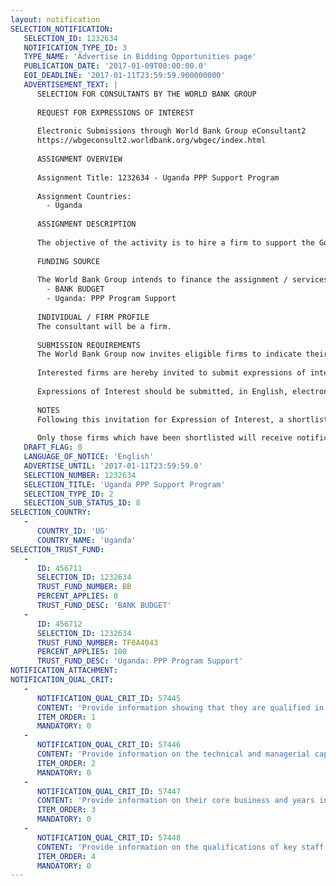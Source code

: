 ```yaml
---
layout: notification
SELECTION_NOTIFICATION: 
   SELECTION_ID: 1232634
   NOTIFICATION_TYPE_ID: 3
   TYPE_NAME: 'Advertise in Bidding Opportunities page'
   PUBLICATION_DATE: '2017-01-09T00:00:00.0'
   EOI_DEADLINE: '2017-01-11T23:59:59.900000000'
   ADVERTISEMENT_TEXT: |
      SELECTION FOR CONSULTANTS BY THE WORLD BANK GROUP
      
      REQUEST FOR EXPRESSIONS OF INTEREST
      
      Electronic Submissions through World Bank Group eConsultant2
      https://wbgeconsult2.worldbank.org/wbgec/index.html
      
      ASSIGNMENT OVERVIEW
      
      Assignment Title: 1232634 - Uganda PPP Support Program
      
      Assignment Countries:
        - Uganda
      
      ASSIGNMENT DESCRIPTION
      
      The objective of the activity is to hire a firm to support the Government of Uganda to identify a pipeline of potential, viable PPP projects, and deliver a series of concept notes and material for 10 of the most promising projects.
      
      FUNDING SOURCE
      
      The World Bank Group intends to finance the assignment / services described below under the following:
        - BANK BUDGET
        - Uganda: PPP Program Support
      
      INDIVIDUAL / FIRM PROFILE
      The consultant will be a firm. 
      
      SUBMISSION REQUIREMENTS
      The World Bank Group now invites eligible firms to indicate their interest in providing the services.  Interested firms must provide information indicating that they are qualified to perform the services (brochures, description of similar assignments, experience in similar conditions, availability of appropriate skills among staff, etc. for firms; CV and cover letter for individuals).  Please note that the total size of all attachments should be less than 5MB.  Consultants may associate to enhance their qualifications.
      
      Interested firms are hereby invited to submit expressions of interest.
      
      Expressions of Interest should be submitted, in English, electronically through World Bank Group eConsultant2 (https://wbgeconsult2.worldbank.org/wbgec/index.html)
      
      NOTES
      Following this invitation for Expression of Interest, a shortlist of qualified firms will be formally invited to submit proposals. Shortlisting and selection will be subject to the availability of funding.
      
      Only those firms which have been shortlisted will receive notification. No debrief will be provided to firms which have not been shortlisted.
   DRAFT_FLAG: 0
   LANGUAGE_OF_NOTICE: 'English'
   ADVERTISE_UNTIL: '2017-01-11T23:59:59.0'
   SELECTION_NUMBER: 1232634
   SELECTION_TITLE: 'Uganda PPP Support Program'
   SELECTION_TYPE_ID: 2
   SELECTION_SUB_STATUS_ID: 8
SELECTION_COUNTRY: 
   - 
      COUNTRY_ID: 'UG'
      COUNTRY_NAME: 'Uganda'
SELECTION_TRUST_FUND: 
   - 
      ID: 456711
      SELECTION_ID: 1232634
      TRUST_FUND_NUMBER: BB
      PERCENT_APPLIES: 0
      TRUST_FUND_DESC: 'BANK BUDGET'
   - 
      ID: 456712
      SELECTION_ID: 1232634
      TRUST_FUND_NUMBER: TF0A4043
      PERCENT_APPLIES: 100
      TRUST_FUND_DESC: 'Uganda: PPP Program Support'
NOTIFICATION_ATTACHMENT: 
NOTIFICATION_QUAL_CRIT: 
   - 
      NOTIFICATION_QUAL_CRIT_ID: 57445
      CONTENT: 'Provide information showing that they are qualified in the field of the assignment.'
      ITEM_ORDER: 1
      MANDATORY: 0
   - 
      NOTIFICATION_QUAL_CRIT_ID: 57446
      CONTENT: 'Provide information on the technical and managerial capabilities of the firm.'
      ITEM_ORDER: 2
      MANDATORY: 0
   - 
      NOTIFICATION_QUAL_CRIT_ID: 57447
      CONTENT: 'Provide information on their core business and years in business.'
      ITEM_ORDER: 3
      MANDATORY: 0
   - 
      NOTIFICATION_QUAL_CRIT_ID: 57448
      CONTENT: 'Provide information on the qualifications of key staff.'
      ITEM_ORDER: 4
      MANDATORY: 0
---
```

